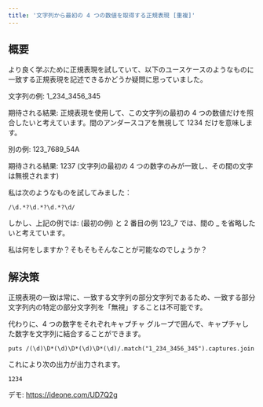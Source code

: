 ```yaml
---
title: '文字列から最初の 4 つの数値を取得する正規表現 [重複]'
---
```


## 概要
より良く学ぶために正規表現を試していて、以下のユースケースのようなものに一致する正規表現を記述できるかどうか疑問に思っていました。

文字列の例: 1_234_3456_345

期待される結果: 正規表現を使用して、この文字列の最初の 4 つの数値だけを照合したいと考えています。間のアンダースコアを無視して 1234 だけを意味します。

別の例: 123_7689_54A

期待される結果: 1237 (文字列の最初の 4 つの数字のみが一致し、その間の文字は無視されます)

私は次のようなものを試してみました：

```
/\d.*?\d.*?\d.*?\d/

```
しかし、上記の例では: (最初の例) と 2 番目の例 123_7 では、間の _ を省略したいと考えています。

私は何をしますか？そもそもそんなことが可能なのでしょうか？

## 解決策
正規表現の一致は常に、一致する文字列の部分文字列であるため、一致する部分文字列内の特定の部分文字列を「無視」することは不可能です。

代わりに、4 つの数字をそれぞれキャプチャ グループで囲んで、キャプチャした数字を文字列に結合することができます。

```
puts /(\d)\D*(\d)\D*(\d)\D*(\d)/.match("1_234_3456_345").captures.join

```
これにより次の出力が出力されます。

```
1234

```
デモ: https://ideone.com/UD7Q2g

